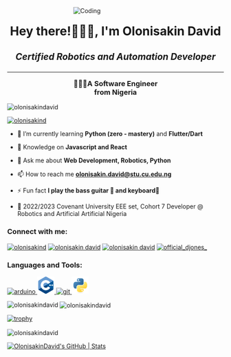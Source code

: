 <img align="right" alt="Coding" width="350" src="https://cdn.dribbble.com/users/1292677/screenshots/6139167/media/5387dc7e035b3efe9d94516044de66a4.gif" >
<h1 align="center">Hey there!🙋🏽‍♂️, I'm Olonisakin David</h1>
<h2 align="center"><em>Certified Robotics and Automation Developer</em>
<h3 align="center"><hr>🧑🏽‍💻A Software Engineer<br> from Nigeria</h3>

<p align="left"> <img src="https://komarev.com/ghpvc/?username=olonisakindavid&label=Profile%20views&color=0e75b6&style=flat" alt="olonisakindavid" /> </p>

<p align="left"> <a href="https://twitter.com/olonisakind" target="blank"><img src="https://img.shields.io/twitter/follow/olonisakind?logo=twitter&style=for-the-badge" alt="olonisakind" /></a> </p>

- 🔭 I’m currently learning **Python (zero - mastery)** and **Flutter/Dart**

- 🌱 Knowledge on **Javascript and React**

- 💬 Ask me about **Web Development, Robotics, Python**

- 📫 How to reach me **olonisakin.david@stu.cu.edu.ng**

- ⚡ Fun fact **I play the bass guitar 🎸 and keyboard🎹**

- 🏫 2022/2023 Covenant University EEE set, Cohort 7 Developer @ Robotics and Artificial Artificial Nigeria 

<h3 align="left">Connect with me:</h3>
<p align="left">
<a href="https://twitter.com/olonisakind" target="blank"><img align="center" src="https://raw.githubusercontent.com/rahuldkjain/github-profile-readme-generator/master/src/images/icons/Social/twitter.svg" alt="olonisakind" height="30" width="40" /></a>
<a href="https://linkedin.com/in/olonisakin david" target="blank"><img align="center" src="https://raw.githubusercontent.com/rahuldkjain/github-profile-readme-generator/master/src/images/icons/Social/linked-in-alt.svg" alt="olonisakin david" height="30" width="40" /></a>
<a href="https://stackoverflow.com/users/olonisakin david" target="blank"><img align="center" src="https://raw.githubusercontent.com/rahuldkjain/github-profile-readme-generator/master/src/images/icons/Social/stack-overflow.svg" alt="olonisakin david" height="30" width="40" /></a>
<a href="https://instagram.com/official_djones_" target="blank"><img align="center" src="https://raw.githubusercontent.com/rahuldkjain/github-profile-readme-generator/master/src/images/icons/Social/instagram.svg" alt="official_djones_" height="30" width="40" /></a>
</p>

<h3 align="left">Languages and Tools:</h3>
<p align="left"> <a href="https://www.arduino.cc/" target="_blank" rel="noreferrer"> <img src="https://cdn.worldvectorlogo.com/logos/arduino-1.svg" alt="arduino" width="40" height="40"/> </a><a href="https://www.w3schools.com/cpp/" target="_blank" rel="noreferrer"> <img src="https://raw.githubusercontent.com/devicons/devicon/master/icons/cplusplus/cplusplus-original.svg" alt="cplusplus" width="40" height="40"/> <a href="https://git-scm.com/" target="_blank" rel="noreferrer"> <img src="https://www.vectorlogo.zone/logos/git-scm/git-scm-icon.svg" alt="git" width="40" height="40"/> </a> <a href="https://www.python.org" target="_blank" rel="noreferrer"> <img src="https://raw.githubusercontent.com/devicons/devicon/master/icons/python/python-original.svg" alt="python" width="40" height="40"/> </a> </p>

<p><img align="left" src="https://github-readme-stats.vercel.app/api/top-langs?username=olonisakindavid&show_icons=true&locale=en&layout=compact" alt="olonisakindavid" /></p>

<p>&nbsp;<img align="center" src="https://github-readme-stats.vercel.app/api?username=olonisakindavid&show_icons=true&locale=en" alt="olonisakindavid" /></p>

[![trophy](https://github-profile-trophy.vercel.app/?username=olonisakindavid&theme=onedark)](https://github.com/ryo-ma/github-profile-trophy)

<p><img align="center" src="https://github-readme-streak-stats.herokuapp.com/?user=olonisakindavid&" alt="olonisakindavid" /></p>

[![OlonisakinDavid's GitHub | Stats](https://stats.quine.sh/OlonisakinDavid/github?theme=dark)](https://quine.sh?utm_source=widgets&utm_campaign=OlonisakinDavid)

